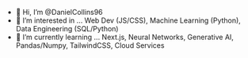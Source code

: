 - 👋 Hi, I’m @DanielCollins96
- 👀 I’m interested in ... Web Dev (JS/CSS), Machine Learning (Python), Data Engineering (SQL/Python)
- 🌱 I’m currently learning ... Next.js, Neural Networks, Generative AI, Pandas/Numpy, TailwindCSS, Cloud Services



<!---
DanielCollins96/DanielCollins96 is a ✨ special ✨ repository because its `README.md` (this file) appears on your GitHub profile.
You can click the Preview link to take a look at your changes.
--->
